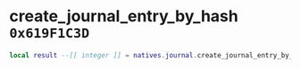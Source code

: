 # create_journal_entry_by_hash `0x619F1C3D`

```lua
local result --[[ integer ]] = natives.journal.create_journal_entry_by_hash(_unk0 --[[ integer ]], _unk1 --[[ integer ]], _unk2 --[[ integer ]], _unk3 --[[ integer ]])
```